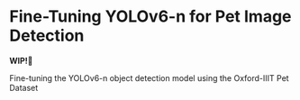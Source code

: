 # Fine-Tuning YOLOv6-n for Pet Image Detection
**WIP!🚧**


Fine-tuning the YOLOv6-n object detection model using the Oxford-IIIT Pet Dataset
